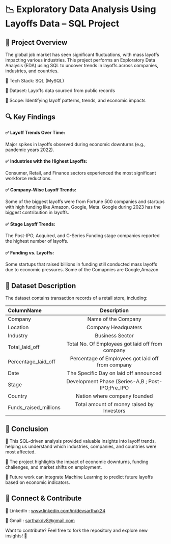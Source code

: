 # 📉 Exploratory Data Analysis Using Layoffs Data – SQL Project

## 🚀 Project Overview
The global job market has seen significant fluctuations, with mass layoffs impacting various industries. This project performs an Exploratory Data Analysis (EDA) using SQL to uncover trends in layoffs across companies, industries, and countries.

🔹 Tech Stack: SQL (MySQL)

🔹 Dataset: Layoffs data sourced from public records

🔹 Scope: Identifying layoff patterns, trends, and economic impacts

## 🔍 Key Findings
#### ✅ Layoff Trends Over Time:

Major spikes in layoffs observed during economic downturns (e.g., pandemic years 2022).
#### ✅ Industries with the Highest Layoffs:

Consumer, Retail, and Finance sectors experienced the most significant workforce reductions.
#### ✅ Company-Wise Layoff Trends:

Some of the biggest layoffs were from Fortune 500 companies and startups with high funding like Amazon, Google, Meta.
Google during 2023 has the biggest contribution in layoffs.
#### ✅ Stage Layoff Trends:

The Post-IPO, Acquired, and C-Series Funding stage companies reported the highest number of layoffs.
#### ✅ Funding vs. Layoffs:

Some startups that raised billions in funding still conducted mass layoffs due to economic pressures.
Some of the Comapnies are Google,Amazon

## 📂 Dataset Description
The dataset contains transaction records of a retail store, including:


  | ColumnName | Description |
|:----------|:-----------:|
| Company	     |  Name of the Company     | 
| Location      |  Company Headquaters       | 
| Industry	     |  Business Sector    | 
| Total_laid_off    | Total No. Of Employees got laid off from company      | 
| Percentage_laid_off	     |  Percentage of Employees got laid off from company    | 
| Date      |   The Specific Day on laid off announced       | 
| Stage	     |   Development Phase (Series-A,B ; Post-IPO;Pre_IPO    | 
| Country     |  Nation where company founded       | 
| Funds_raised_millions	     | Total amount of money raised by Investors    | 


## 📌 Conclusion
📌 This SQL-driven analysis provided valuable insights into layoff trends, helping us understand which industries, companies, and countries were most affected.

📌 The project highlights the impact of economic downturns, funding challenges, and market shifts on employment.

📌 Future work can integrate Machine Learning to predict future layoffs based on economic indicators.

## 🔗 Connect & Contribute
📌 LinkedIn : www.linkedin.com/in/devsarthak24

📌 Gmail : sarthakdv8@gmail.com

Want to contribute? Feel free to fork the repository and explore new insights! 🚀



